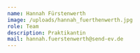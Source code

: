 ```yaml
---
name: Hannah Fürstenwerth
image: /uploads/hannah_fuerthenwerth.jpg
role: Team
description: Praktikantin
mail: hannah.fuerstenwerth@send-ev.de
---
```


